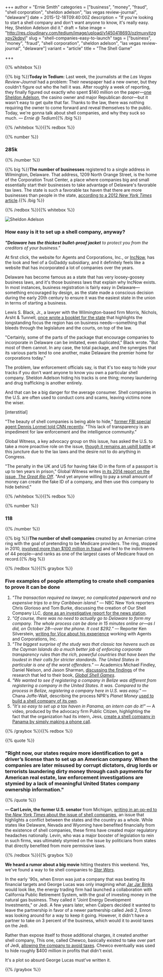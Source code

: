+++
author = "Ernie Smith"
categories = ["business", "money", "fraud", "shell corporation", "sheldon adelson", "las vegas review-journal", "delaware"]
date = 2015-12-18T09:40:00Z
description = "If you're looking to start a shell company and don't want anyone to know, it's really easy. Hey, Sheldon Adelson did it."
draft = false
image = "http://res.cloudinary.com/tedium/image/upload/v1450418693/ozlmuxyitzgxpv2kdpyl"
slug = "shell-companies-easy-to-launch"
tags = ["business", "money", "fraud", "shell corporation", "sheldon adelson", "las vegas review-journal", "delaware"]
variant = "article"
title = "The Shell Game"

+++

{{% whitebox %}}

{{% big %}}**Today in Tedium:** Last week, the journalists at the *Las Vegas Review-Journal* had a problem: Their newspaper had a new owner, but they couldn't figure out who the hell it was. After roughly a week of reporting, they finally figured out exactly who spent $140 million on the paper—[one Sheldon Adelson](http://www.reviewjournal.com/news/las-vegas/adelson-son-law-orchestrated-familys-purchase-las-vegas-review-journal), the casino owner and major Republican donor—but it wasn't easy to get quite that far. Thanks to the law, there was nothing requiring the owner to come forward and reveal themselves to the public. Today, we're gonna talk about shell companies, and why they suck so much. *— Ernie @ Tedium*{{% /big %}}

{{% /whitebox %}}{{% redbox %}}

{{% number %}}
### 285k
{{% /number %}}

{{% big %}}**The number of businesses** registered to a single address in Wilmington, Delaware. That address, 1209 North Orange Street, is the home of the Corporation Trust Center, a place where companies big and small essentially start their businesses to take advantage of Delaware's favorable tax laws. The state is such a favorable tax haven that there are more businesses than people in the state, [according to a 2012 *New York Times* article](http://www.nytimes.com/2012/07/01/business/how-delaware-thrives-as-a-corporate-tax-haven.html).{{% /big %}}

{{% /redbox %}}{{% whitebox %}}

![Sheldon Adelson](http://res.cloudinary.com/tedium/image/upload/v1450418990/ezpusubuxitg59piwwil.jpg)

### How easy is it to set up a shell company, anyway?

_**"Delaware has the thickest bullet-proof jacket** to protect you from the creditors of your business."_

At first click, the website for Agents and Corporations, Inc., or [IncNow](https://www.incnow.com/), has the look and feel of a GoDaddy subsidiary, and it definitely feels like a website that has incorporated a lot of companies over the years. 

Delaware has become famous as a state that has very loosey-goosey business laws, and it's those business laws that explain why IncNow exists. In most instances, business registration is fairly easy in Delaware—something encouraged by design, as the state made a conscious decision during the early 20th century to ensure it was the easiest state in the union in terms of starting a business. 

Lewis S. Black, Jr., a lawyer with the Wilmington-based firm Morris, Nichols, Arsht & Tunnell, [once wrote a booklet for the state](https://corp.delaware.gov/pdfs/whycorporations_english.pdf) that highlights the longstanding focus the region has on business needs—something that bleeds through the legislature and the courts, on top of the law.

"Certainly, some of the parts of the package that encourage companies to incorporate in Delaware can be imitated, even duplicated," Black wrote. "But most of them cannot. In any case, the total package, and the synergies that its various parts lend to one another, make Delaware the premier home for corporations today."

The problem, law enforcement officials say, is that it's too easy to hide your tracks if you don't want anyone to know you own a particular shell company. Sheldon Adelson hiding his tracks is one thing; money laundering and drug trafficking is another entirely.

And that can be a big danger for the average consumer. Shell companies in the U.S. are often used to conduct cons and scams, leaving victims none the wiser. 

[interstitial]

"The beauty of shell companies is being able to hide," [former FBI special agent Dennis Lormel told CNN recently](http://money.cnn.com/2015/12/09/news/shell-companies-crime/). "This lack of transparency is an impediment for law enforcement and the intelligence community."

Global Witness, a key advocacy group on this issue, has asked the U.S. to take a more proactive role on the issue, [though it remains an uphill battle](https://www.globalwitness.org/en/campaigns/corruption-and-money-laundering/anonymous-company-owners/anonymous-companies-story-so-far/) at this juncture due to the lax laws and the desire not to do anything in Congress.

"The penalty in the UK and US for having fake ID in the form of a passport is up to ten years in prison," Global Witness writes [in its 2014 report on the issue, *The Great Rip Off*](https://www.globalwitness.org/en/campaigns/corruption-and-money-laundering/great-rip-off/). "And yet anyone willing to pay a small amount of money can create the fake ID of a company, and then use this company to hide behind."

{{% /whitebox %}}{{% redbox %}}

{{% number %}}
### 118
{{% /number %}}

{{% big %}}**The number of shell companies** created by an Armenian crime ring with the goal of pretending to be Medicare providers. The ring, stopped in 2010, [involved more than $100 million in fraud](http://www.reuters.com/article/us-shellcompanies-medicare-idUSTRE7BK0PY20111221) and led to the indictments of 44 people—and ranks as one of the largest cases of Medicare fraud on record.{{% /big %}}

{{% /redbox %}}{{% graybox %}}

### Five examples of people attempting to create shell companies to prove it can be done

1. *"The transaction required no lawyer, no complicated paperwork and no expensive trips to a tiny Caribbean island."* — NBC New York reporters Chris Glorioso and Tom Burke, discussing the creation of Our Shell Company LLC, [done as an investigative report for the news station](http://www.nbcnewyork.com/news/local/I-Team--How-we-set-up-an-Offshore-Shell-Company-Designed-to-Avoid-Taxes-170378666.html). 
2. *"Of course, there was no need to actually go to Delaware to form my company. The whole process can be done in 15 minutes online or—as I did, on October 28—over the phone. It cost $292."* — Reporter Ken Silverstein, [writing for *Vice* about his experience](http://www.vice.com/read/setting-up-a-bogus-shell-corporation-is-really-easy-1215) working with Agents and Corporations, Inc.
3. *"The biggest surprise of the study was that classic tax havens such as the Cayman Islands do a much better job of enforcing corporate transparency rules than the rich, powerful countries that have been the loudest in their calls for stricter standards. The United States in particular is one of the worst offenders."* — Academics Michael Findley, Daniel Nielson, and Jason Sharman, [discussing the findings](http://news.utexas.edu/2014/04/28/want-to-set-up-an-illicit-shell-company-it%E2%80%99s-easier-than-you%E2%80%99d-think) of the research that led to their book, [*Global Shell Games*](http://amzn.to/1lV728X).
4. *"We wanted to see if registering a company in Belize was different from registering a company in the United States. It was. Compared to the process in Belize, registering a company here in U.S. was easy."* — Chana Joffe-Walt, describing the process NPR's *Planet Money* [used to build a shell company of its own](http://www.npr.org/sections/money/2012/07/27/157421340/how-to-set-up-an-offshore-company).
5. *"It's so easy to set up a tax haven in Panama, an intern can do it!"* — A video, produced by the advocacy firm Public Citizen, highlighting the fact that the organization had its intern, Jess, [create a shell company in Panama by simply making a phone call](https://www.youtube.com/watch?v=5jtsgDBL7Mc).

{{% /graybox %}}{{% redbox %}}

{{% quote %}}
### "Right now, our states require more identification to get a driver’s license than to set up an American company. When the companies are later misused by corrupt dictators, drug lords or terrorists laundering dirty money through cash payments for American real estate, law enforcement investigations are stymied by a lack of meaningful United States company ownership information."
{{% /quote %}}

**— Carl Levin, the former U.S. senator** from Michigan, [writing in an op-ed to the *New York Times* about the issue of shell companies](http://www.nytimes.com/2015/02/21/opinion/putting-a-stop-to-shell-companies-in-two-steps.html), an issue that highlights a conflict between the states and the country as a whole. While states like Delaware, Nevada and Wyoming have benefited financially from the existence of shell companies, these firms have created major regulatory headaches nationally. Levin, who was a major booster of legislation to rein in such firms, was ultimately stymied on the issue by politicians from states that directly benefited from more permissive laws.

{{% /redbox %}}{{% graybox %}}

**We heard a rumor about a big movie** hitting theaters this weekend. Yes, we've found a way to tie shell companies to [*Star Wars*](http://amzn.to/1Yp24wP). 

In the early '90s, when Enron was just a company that was beating its financial targets and George Lucas was only imagining what [Jar Jar Binks](http://amzn.to/1T5fXPo) would look like, the energy trading firm had launched a collaboration with California Public Retirement System, with the goal of investing money in the natural gas business. They called it "Joint Energy Development Investments," or Jedi. A few years later, when Calpers decided it wanted to leave the partnership in favor of a newer partnership called Jedi 2, Enron was looking around for a way to keep it going. However, it didn't have a partner to take on 3 percent of the business, which would it to avoid taxes on the Jedi.

Rather than expose itself to those additional charges, it created another shell company, This one, called Chewco, basically existed to take over part of Jedi, [allowing the company to avoid taxes](http://usatoday30.usatoday.com/money/energy/2002-01-22-enron-sidebar.htm). Chewco eventually was used to hide roughly $400 million in profits that didn't exist.

It's a plot so absurd George Lucas must've written it.

{{% /graybox %}}